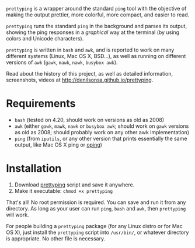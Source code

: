 `prettyping` is a wrapper around the standard `ping` tool with the objective of
making the output prettier, more colorful, more compact, and easier to read.

`prettyping` runs the standard `ping` in the background and parses its output,
showing the ping responses in a *graphical* way at the terminal (by using
colors and Unicode characters).

`prettyping` is written in `bash` and `awk`, and is reported to work on many
different systems (Linux, Mac OS X, BSD…), as well as running on different
versions of `awk` (`gawk`, `mawk`, `nawk`, `busybox awk`).

Read about the history of this project, as well as detailed information,
screenshots, videos at <http://denilsonsa.github.io/prettyping>.

Requirements
============

* `bash` (tested on 4.20, should work on versions as old as 2008)
* `awk` (either `gawk`, `mawk`, `nawk` or `busybox awk`; should work on `gawk`
   versions as old as 2008; should probably work on any other awk
   implementation)
* `ping` (from `iputils`, or any other version that prints essentially the same
   output, like Mac OS X ping or [oping][])

Installation
============

1. Download [prettyping][] script and save it anywhere.
2. Make it executable: `chmod +x prettyping`

That's all! No root permission is required. You can save and run it from any
directory. As long as your user can run `ping`, `bash` and `awk`, then
`prettyping` will work.

For people building a `prettyping` package (for any Linux distro or for Mac OS
X), just install the `prettyping` script into `/usr/bin/`, or whatever
directory is appropriate. No other file is necessary.

[oping]: http://verplant.org/liboping/
[prettyping]: https://raw.githubusercontent.com/denilsonsa/prettyping/master/prettyping
